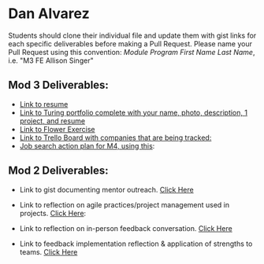 # Dan Alvarez

Students should clone their individual file and update them with gist links for each specific deliverables before making a Pull Request. Please name your Pull Request using this convention: *Module Program First Name Last Name*, i.e. "M3 FE Allison Singer"

## Mod 3 Deliverables:

* [Link to resume](https://drive.google.com/drive/folders/0B72QyIpT9NXRT2tVN3ZBeGYtRDA?usp=sharing) 
* [Link to Turing portfolio complete with your name, photo, description, 1 project, and resume](https://www.turing.io/users/danalvarez5280)
* [Link to Flower Exercise](https://docs.google.com/document/d/1buPFZu1v_h5MSKGUA0YxWn8OR_MOgxiTLPgH3hVA0_Q/edit?usp=sharing)
* [Link to Trello Board with companies that are being tracked:](https://trello.com/b/ak5Edoko/job-search)
* [Job search action plan for M4, using this](https://gist.github.com/danalvarez5280/bbba4c587f1d5aa5840853c7ea1d9951):

## Mod 2 Deliverables:
* Link to gist documenting mentor outreach. [Click Here](https://gist.github.com/danalvarez5280/3d5c8f2a5ddcac7cdb450227daadab25)

* Link to reflection on agile practices/project management used in projects. [Click Here](https://gist.github.com/danalvarez5280/d2357f0fd4282875ff64d1795490f75a):

* Link to reflection on in-person feedback conversation. [Click Here](https://gist.github.com/danalvarez5280/9cabbb4ccf7c8bc509818663069f6a8d)

* Link to feedback implementation reflection & application of strengths to teams. [Click Here](https://gist.github.com/danalvarez5280/d26aa130029e7ac12cb3517c213bcf16)

